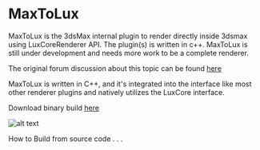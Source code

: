 # MaxToLux
MaxToLux is the 3dsMax internal plugin to render directly inside 3dsmax using LuxCoreRenderer API. The plugin(s) is written in c++. MaxToLux is still under development and needs more work to be a complete renderer.

The original forum discussion about this topic can be found [here](https://forums.luxcorerender.org/viewtopic.php?f=5&t=1010)

MaxToLux is written in C++, and it's integrated into the interface like most other renderer plugins and natively utilizes the LuxCore interface. 

Download binary build [here](https://github.com/LuxCoreRender/MaxToLux/releases)

![alt text](https://3dfine.com/content/LuxCore-MaxToLux.jpg)

How to Build from source code
.
.
.
